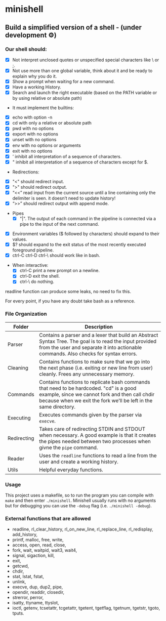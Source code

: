 # minishell
## Build a simplified version of a shell - (under development :gear:)
### Our shell should:
- [x] Not interpret unclosed quotes or unspecified special characters like \ or ;.
- [x] Not use more than one global variable, think about it and be ready to explain why
you do it.
- [x] Show a prompt when waiting for a new command.
- [x] Have a working History.
- [x] Search and launch the right executable (based on the PATH variable or by using
relative or absolute path)
- It must implement the builtins:
 - [x]   echo with option -n
 - [x]   cd with only a relative or absolute path
 - [x]   pwd with no options
 - [x]   export with no options
 - [x]   unset with no options
 - [x]   env with no options or arguments
 - [x]   exit with no options
 - [x]   ’ inhibit all interpretation of a sequence of characters.
 - [x]   " inhibit all interpretation of a sequence of characters except for $.
- Redirections:
 - [x]   "<" should redirect input.
 - [x]   ">" should redirect output.
 - [x]   “<<” read input from the current source until a line containing only the delimiter is seen. it doesn’t need to update history!
 - [x]   “>>” should redirect output with append mode.
 - Pipes 
   - [x]  "|". The output of each command in the pipeline is connected via a pipe to the
	  input of the next command.
 - [x]   Environment variables ($ followed by characters) should expand to their values.
 - [x]   $? should expand to the exit status of the most recently executed foreground
	  pipeline.
 - [x]   ctrl-C ctrl-D ctrl-\ should work like in bash.
- When interactive:
  - [x]   ctrl-C print a new prompt on a newline.
  - [x]   ctrl-D exit the shell.
  - [x]   ctrl-\ do nothing.
 
readline function can produce some leaks, no need to fix this.

For every point, if you have any doubt take bash as a reference.

### File Organization
| Folder      | Description |
| ----------- | ----------- |
| Parser     | Contains a parser and a lexer that build an Abstract Syntax Tree. The goal is to read the input provided from the user and separate it into actionable commands. Also checks for syntax errors.      |
| Cleaning   | Contains functions to make sure that we go into the next phase (i.e. exiting or new line from user) cleanly. Frees any unnecessary memory. |
| Commands   | Contains functions to replicate bash commands that need to be hardcoded. "cd" is a good example, since we cannot fork and then call chdir because when we exit the fork we'll be left in the same directory. |
| Executing   | Executes commands given by the parser via ```execve```. |
| Redirecting | Takes care of redirecting STDIN and STDOUT when necessary. A good example is that it creates the pipes needed between two processes when givne the ```pipe``` command. |
| Reader | Uses the ```readline``` functions to read a line from the user and create a working history. |
| Utils | Helpful everyday functions. |

### Usage
This project uses a makefile, so to run the program you can compile with ```make``` and then enter ```./minishell```. Minishell usually runs with no arguments but for debugging you can use the ```-debug``` flag (i.e. ```./minishell -debug```).

### External functions that are allowed
- readline, rl_clear_history, rl_on_new_line, rl_replace_line, rl_redisplay, add_history,
- printf, malloc, free, write,
- access, open, read, close,
- fork, wait, waitpid, wait3, wait4,
- signal, sigaction, kill,
- exit,
- getcwd,
- chdir,
- stat, lstat, fstat,
- unlink,
- execve, dup, dup2, pipe,
- opendir, readdir, closedir,
- strerror, perror,
- isatty, ttyname, ttyslot,
- ioctl, getenv, tcsetattr, tcgetattr, tgetent, tgetflag, tgetnum, tgetstr, tgoto, tputs.

